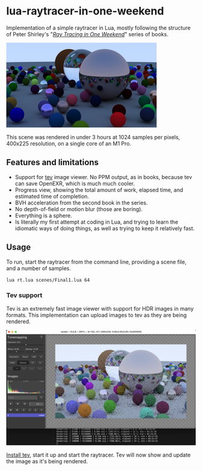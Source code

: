 # lua-raytracer-in-one-weekend

Implementation of a simple raytracer in Lua, mostly following the structure of Peter Shirley's "[_Ray Tracing in One Weekend_]" series of books.

![Example of a scene](./docs/Render.png)

This scene was rendered in under 3 hours at 1024 samples per pixels, 400x225 resolution, on a single core of an M1 Pro.

## Features and limitations

* Support for [tev] image viewer. No PPM output, as in books, because tev can save OpenEXR, which is much much cooler.
* Progress view, showing the total amount of work, elapsed time, and estimated time of completion.
* BVH acceleration from the second book in the series.
* No depth-of-field or motion blur (those are boring).
* Everything is a sphere.
* Is literally my first attempt at coding in Lua, and trying to learn the idiomatic ways of doing things, as well as trying to keep it relatively fast.

## Usage

To run, start the raytracer from the command line, providing a scene file, and a number of samples.

```sh
lua rt.lua scenes/Final1.lua 64
```

### Tev support

Tev is an extremely fast image viewer with support for HDR images in many formats. This implementation can upload images to tev as they are being rendered.

![Tev preview](./docs/TevPreview.png)

[Install tev][tev], start it up and start the raytracer. Tev will now show and update the image as it's being rendered.

[_Ray Tracing in One Weekend_]: https://raytracing.github.io/books/RayTracingInOneWeekend.html
[tev]: https://github.com/Tom94/tev